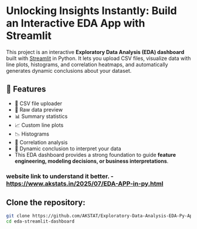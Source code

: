 # Unlocking Insights Instantly: Build an Interactive EDA App with Streamlit

This project is an interactive **Exploratory Data Analysis (EDA) dashboard** built with [Streamlit](https://streamlit.io/) in Python. It lets you upload CSV files, visualize data with line plots, histograms, and correlation heatmaps, and automatically generates dynamic conclusions about your dataset.

## 🚀 Features

- 📁 CSV file uploader
- 👀 Raw data preview
- 📊 Summary statistics
- 📈 Custom line plots
- 📉 Histograms
- 🔗 Correlation analysis
- 📝 Dynamic conclusion to interpret your data
- This EDA dashboard provides a strong foundation to guide **feature engineering, modeling decisions, or business interpretations**.

### website link to understand it better. - https://www.akstats.in/2025/07/EDA-APP-in-py.html

## Clone the repository:
   ```bash
   git clone https://github.com/AKSTAT/Exploratory-Data-Analysis-EDA-Py-App.git
   cd eda-streamlit-dashboard
   ```

